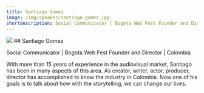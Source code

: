 ```yaml
---
title: Santiago Gomez
image: /img/speaker/santiago-gomez.jpg
shortdescription: Social Communicator | Bogota Web Fest Founder and Director | Colombia
---
```

<img src="/img/speaker/santiago-gomez.jpg">
## Santiago Gomez 

Social Communicator | Bogota Web Fest Founder and Director | Colombia

With more than 15 years of experience in the audiovisual market, Santiago has been in many aspects of this area. As creator, writer, actor, producer, director has accomplished to know the industry in Colombia. Now one of his goals is to talk about how with the storytelling, we can change our lives. 
